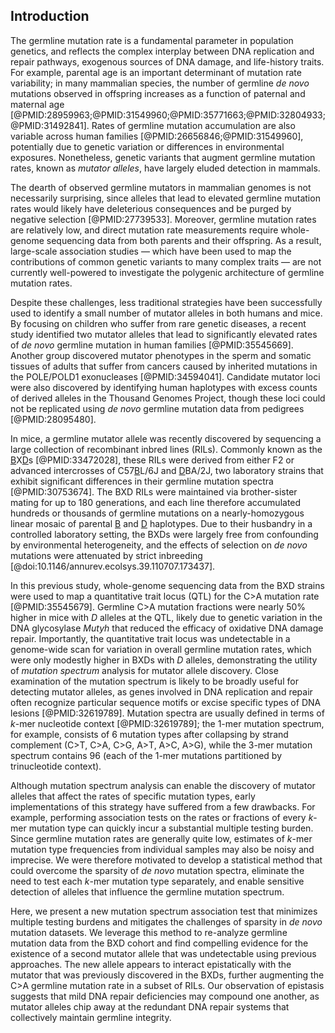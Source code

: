 ## Introduction

The germline mutation rate is a fundamental parameter in population genetics, and reflects the complex interplay between DNA replication and repair pathways, exogenous sources of DNA damage, and life-history traits. 
For example, parental age is an important determinant of mutation rate variability; in many mammalian species, the number of germline *de novo* mutations observed in offspring increases as a function of paternal and maternal age [@PMID:28959963;@PMID:31549960;@PMID:35771663;@PMID:32804933;@PMID:31492841].
Rates of germline mutation accumulation are also variable across human families [@PMID:26656846;@PMID:31549960], potentially due to genetic variation or differences in environmental exposures.
Nonetheless, genetic variants that augment germline mutation rates, known as *mutator alleles*, have largely eluded detection in mammals.

The dearth of observed germline mutators in mammalian genomes is not necessarily surprising, since alleles that lead to elevated germline mutation rates would likely have deleterious consequences and be purged by negative selection [@PMID:27739533].
Moreover, germline mutation rates are relatively low, and direct mutation rate measurements require whole-genome sequencing data from both parents and their offspring.
As a result, large-scale association studies &mdash; which have been used to map the contributions of common genetic variants to many complex traits &mdash; are not currently well-powered to investigate the polygenic architecture of germline mutation rates.  

Despite these challenges, less traditional strategies have been successfully used to identify a small number of mutator alleles in both humans and mice. 
By focusing on children who suffer from rare genetic diseases, a recent study identified two mutator alleles that lead to significantly elevated rates of *de novo* germline mutation in human families [@PMID:35545669]. 
Another group discovered mutator phenotypes in the sperm and somatic tissues of adults that suffer from cancers caused by inherited mutations in the POLE/POLD1 exonucleases [@PMID:34594041].
Candidate mutator loci were also discovered by identifying human haplotypes with excess counts of derived alleles in the Thousand Genomes Project, though these loci could not be replicated using *de novo* germline mutation data from pedigrees [@PMID:28095480].

In mice, a germline mutator allele was recently discovered by sequencing a large collection of recombinant inbred lines (RILs).
Commonly known as the <u>B</u>X<u>D</u>s [@PMID:33472028], these RILs were derived from either F2 or advanced intercrosses of C57<u>B</u>L/6J and <u>D</u>BA/2J, two laboratory strains that exhibit significant differences in their germline mutation spectra [@PMID:30753674]. 
The BXD RILs were maintained via brother-sister mating for up to 180 generations, and each line therefore accumulated hundreds or thousands of germline mutations on a nearly-homozygous linear mosaic of parental <u>B</u> and <u>D</u> haplotypes. 
Due to their husbandry in a controlled laboratory setting, the BXDs were largely free from confounding by environmental heterogeneity, and the effects of selection on *de novo* mutations were attenuated by strict inbreeding [@doi:10.1146/annurev.ecolsys.39.110707.173437]. 

In this previous study, whole-genome sequencing data from the BXD strains were used to map a quantitative trait locus (QTL) for the C>A mutation rate [@PMID:35545679].
Germline C>A mutation fractions were nearly 50% higher in mice with *D* alleles at the QTL, likely due to genetic variation in the DNA glycosylase *Mutyh* that reduced the efficacy of oxidative DNA damage repair.
Importantly, the quantitative trait locus was undetectable in a genome-wide scan for variation in overall germline mutation rates, which were only modestly higher in BXDs with *D* alleles, demonstrating the utility of *mutation spectrum* analysis for mutator allele discovery.
Close examination of the mutation spectrum is likely to be broadly useful for detecting mutator alleles, as genes involved in DNA replication and repair often recognize particular sequence motifs or excise specific types of DNA lesions [@PMID:32619789].
Mutation spectra are usually defined in terms of $k$-mer nucleotide context [@PMID:32619789]; the 1-mer mutation spectrum, for example, consists of 6 mutation types after collapsing by strand complement (C>T, C>A, C>G, A>T, A>C, A>G), while the 3-mer mutation spectrum contains 96 (each of the 1-mer mutations partitioned by trinucleotide context).

Although mutation spectrum analysis can enable the discovery of mutator alleles that affect the rates of specific mutation types, early implementations of this strategy have suffered from a few drawbacks. 
For example, performing association tests on the rates or fractions of every $k$-mer mutation type can quickly incur a substantial multiple testing burden.
Since germline mutation rates are generally quite low, estimates of $k$-mer mutation type frequencies from individual samples may also be noisy and imprecise.
We were therefore motivated to develop a statistical method that could overcome the sparsity of *de novo* mutation spectra, eliminate the need to test each $k$-mer mutation type separately, and enable sensitive detection of alleles that influence the germline mutation spectrum.

Here, we present a new mutation spectrum association test that minimizes multiple testing burdens and mitigates the challenges of sparsity in *de novo* mutation datasets. 
We leverage this method to re-analyze germline mutation data from the BXD cohort and find compelling evidence for the existence of a second mutator allele that was undetectable using previous approaches. 
The new allele appears to interact epistatically with the mutator that was previously discovered in the BXDs, further augmenting the C>A germline mutation rate in a subset of RILs. 
Our observation of epistasis suggests that mild DNA repair deficiencies may compound one another, as mutator alleles chip away at the redundant DNA repair systems that collectively maintain germline integrity. 
